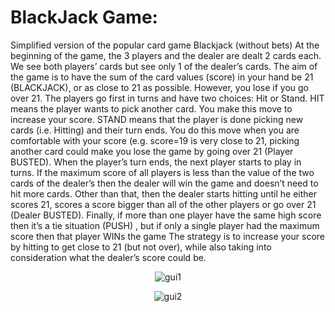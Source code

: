 # BlackJack Game:
Simplified version of the popular card game Blackjack (without bets)
At the beginning of the game, the 3 players and the dealer are dealt 2 cards each. We see both players’ cards but see only 1 of the dealer’s cards. The aim of the game is to have the sum of the card values (score) in your hand be 21 (BLACKJACK), or as close to 21 as possible. However, you lose if you go over 21.
The players go first in turns and have two choices: Hit or Stand. HIT means the player wants to pick another card. You make this move to increase your score. STAND means that the player is done picking new cards (i.e. Hitting) and their turn ends. You do this move when you are comfortable with your score (e.g. score=19 is very close to 21, picking another card could make you lose the game by going over 21 (Player BUSTED).
When the player’s turn ends, the next player starts to play in turns. If the maximum score of all players is less than the value of the two cards of the dealer’s then the dealer will win the game and doesn’t need to hit more cards. Other than that, then the dealer starts hitting until he either scores 21, scores a score bigger than all of the other players or go over 21 (Dealer BUSTED).
Finally, if more than one player have the same high score then it’s a tie situation (PUSH) , but if only a single player had the maximum score then that player WINs the game
The strategy is to increase your score by hitting to get close to 21 (but not over), while also taking into
consideration what the dealer’s score could be.
<p align="center">
<div align="center">
  
![gui1](https://user-images.githubusercontent.com/92521186/194652088-cb0dc442-4825-47a9-ba5d-c6b3dadbc975.PNG)

![gui2](https://user-images.githubusercontent.com/92521186/194652104-30fd8408-be70-4ef3-9221-bd4446ff898a.PNG)

</div>
</p>
